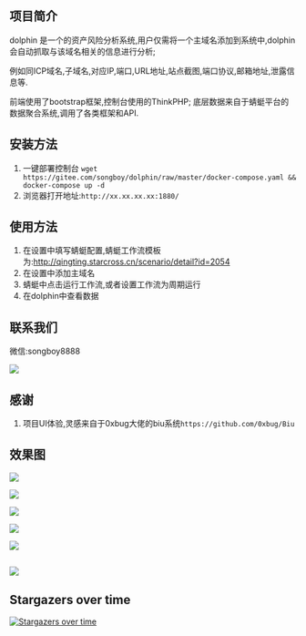 ## 项目简介

dolphin 是一个的资产风险分析系统,用户仅需将一个主域名添加到系统中,dolphin会自动抓取与该域名相关的信息进行分析;

例如同ICP域名,子域名,对应IP,端口,URL地址,站点截图,端口协议,邮箱地址,泄露信息等.

前端使用了bootstrap框架,控制台使用的ThinkPHP; 底层数据来自于蜻蜓平台的数据聚合系统,调用了各类框架和API.

## 安装方法

1. 一键部署控制台 `wget https://gitee.com/songboy/dolphin/raw/master/docker-compose.yaml && docker-compose up -d`
2. 浏览器打开地址:`http://xx.xx.xx.xx:1880/`

## 使用方法
1. 在设置中填写蜻蜓配置,蜻蜓工作流模板为:http://qingting.starcross.cn/scenario/detail?id=2054
2. 在设置中添加主域名
3. 蜻蜓中点击运行工作流,或者设置工作流为周期运行
4. 在dolphin中查看数据

[//]: # (![]&#40;https://oss.songboy.site/blog/20230310173646.png&#41;)


## 联系我们

微信:songboy8888

![](https://oss.songboy.site/blog/%E6%96%B0%E5%BB%BA%E9%A1%B9%E7%9B%AE%20(2).png)

## 感谢

1. 项目UI体验,灵感来自于0xbug大佬的biu系统`https://github.com/0xbug/Biu`

## 效果图

![](https://oss.songboy.site/blog/20230323215157.png)

![](https://oss.songboy.site/blog/20230323215230.png)

![](https://oss.songboy.site/blog/20230323215238.png)

![](https://oss.songboy.site/blog/20230323215247.png)

![](https://oss.songboy.site/blog/20230323215256.png)


![](https://oss.songboy.site/blog/20230323215304.png)
----

## Stargazers over time

[![Stargazers over time](https://starchart.cc/StarCrossPortal/dolphin.svg)](https://starchart.cc/StarCrossPortal/dolphin)
